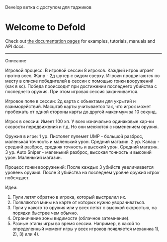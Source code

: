 ﻿Develop ветка с доступом для таджиков

# Welcome to Defold
Check out [the documentation pages](https://defold.com/learn) for examples, tutorials, manuals and API docs.


---

Описание

Игровой процесс:
В игровой сессии 8 игроков. Каждый игрок играет против всех.
Жанр - 2д шутер с видом сверху. Игроки продвигаются по месту в списке победителей в сессии с помощью гонки вооружений (как в кс).
Победа происходит при достижении последнего убийства с последнего оружия. При этом игровая сессия заканчивается.

Игровое поле в сессии:
2д карта с объектами для укрытий и взаимодействий.
Масштаб карты учитывается так, что игрок может пробежать от одной стороны карты до другой максимум за 10 секунд.

Игрок в сессии:
Имеет 100 хп. У всех изначально одинаковые хар-ки скорости передвижения и т.д. Но они меняются с изменением оружия.

Оружия в игре:
1 ур. Пистолет пулемет UMP - большой разброс, маленькая точность и маленький урон. Средний магазин.
2 ур. Калаш - средний разброс, средняя точность и высокий урон. Средний магазин.
3 ур. Auto Sniper - маленький разброс, высокая точность и высокий урон. Маленький магазин.

Процесс гонки вооружений:
После каждых 3 убийств увеличивается уровень оружия.
После 3 убийства на последнем уровне оружия игрок побеждает.

Идеи:
1) Пули летят обратно в игрока, который выстрелил их.
2) Появляются мины на карте от которых нужно уворачиваться.
3) Пули у какого то оружия или у всех летят с высокой скоростью, на порядки быстрее чем обычно.
4) Ограничение зоны видимости (облачное затемнение).
5) Разные этапы игры во время сессии. Например, в какой то определенный момент игры у всех игроков появляется механика 1), 2), 3) или 4).
